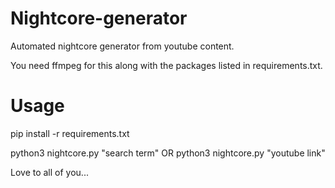 # Nightcore-generator
Automated nightcore generator from youtube content.

You need ffmpeg for this along with the packages listed in requirements.txt.

# Usage

pip install -r requirements.txt

python3 nightcore.py "search term"
			OR
python3 nightcore.py "youtube link"





Love to all of you...